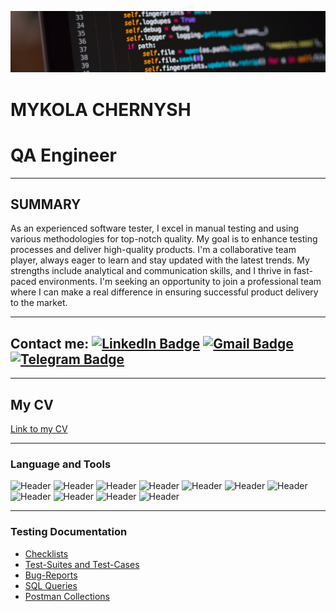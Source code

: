 [![Header](https://github.com/qaMykolaChernysh/Mykola_Chernysh/blob/main/CHp.jpg)]()
# MYKOLA CHERNYSH
# QA Engineer

___

## SUMMARY
As an experienced software tester, I excel in manual testing and using various methodologies for top-notch quality. My goal is to enhance testing processes and deliver high-quality products. I'm a collaborative team player, always eager to learn and stay updated with the latest trends. My strengths include analytical and communication skills, and I thrive in fast-paced environments. I'm seeking an opportunity to join a professional team where I can make a real difference in ensuring successful product delivery to the market.

___

## Contact me: [![LinkedIn Badge](https://img.shields.io/badge/-LinkedIn-blue?style=flat&logo=LinkedIn&logoColor=white)](https://www.linkedin.com/in/mykola-chernysh-94b95a282/) [![Gmail Badge](https://img.shields.io/badge/-Gmail-red?style=flat&logo=Gmail&logoColor=white)](mailto:qa.mykola.chernysh@gmail.com) [![Telegram Badge](https://img.shields.io/badge/-Telegram-blue?style=flat&logo=Telegram&logoColor=white)](https://web.telegram.org/k/#@DT88D)

___

## My CV
[Link to my CV]()

___

### Language and Tools
![Header](https://img.shields.io/badge/Jira-090909?style=for-the-badge&logo=jira&logoColor=136be1)
![Header](https://img.shields.io/badge/Postman-090909?style=for-the-badge&logo=postman&logoColor=f76935)
![Header](https://img.shields.io/badge/Github-090909?style=for-the-badge&logo=github&logoColor=8cc4d7)
![Header](https://img.shields.io/badge/Git-090909?style=for-the-badge&logo=git&logoColor=red)
![Header](https://img.shields.io/badge/Figma-090909?style=for-the-badge&logo=figma&logoColor=7d5fa6)
![Header](https://img.shields.io/badge/AndroidStudio-090909?style=for-the-badge&logo=androidstudio&logoColor=3ad07d)
![Header](https://img.shields.io/badge/MySQL-090909?style=for-the-badge&logo=mysql&logoColor=00618a)
![Header](https://img.shields.io/badge/SQLite-090909?style=for-the-badge&logo=sqlite&logoColor=blue)
![Header](https://img.shields.io/badge/DevTools-090909?style=for-the-badge&logo=googlechrome&logoColor=2674f2)
![Header](https://img.shields.io/badge/TestRail-090909?style=for-the-badge&logo=TestRail&logoColor=71b556)
![Header](https://img.shields.io/badge/ChatGPT-090909?style=for-the-badge&logo=chatgpt&logoColor=wite)
___

### Testing Documentation

- [Checklists]()
- [Test-Suites and Test-Cases]()
- [Bug-Reports]()
- [SQL Queries]()
- [Postman Collections](https://api.postman.com/collections/27171467-a31adb44-57fb-4b99-92ff-af314113fd59?access_key=PMAT-01HJ7HHD4Z7Q11TMPDYQ5ZPYB6)
